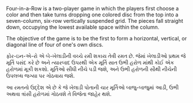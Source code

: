 Four-in-a-Row is a two-player game in which the players first choose a color and then take turns dropping one colored disc from the top into a seven-column, six-row vertically suspended grid.
The pieces fall straight down, occupying the lowest available space within the column.

The objective of the game is to be the first to form a horizontal, vertical, or diagonal line of four of one's own discs.


ફોર-ઇન-એ-રો એ બે-ખેલાડીની વચ્ચે રમી શકાય તેવી રમત છે. જેમાં ખેલાડીઓ પ્રથમ જે મૂર્તિ પસંદ કરે છે અને ત્યારબાદ ઉપરથી એક મૂર્તિ સાત ઉભી હરોળ માંથી કોઈ એક હરોળમાં મૂકી શકશો.
મૂર્તિઓ સીધી  નીચે પડી જશે, અને ઉભી હરોળની સૌથી નીચેની ઉપલબ્ધ જગ્યા પર ગોઠવાય જશે.

આ રમતનો ઉદ્દેશ એ છે કે જે ખેલાડી પોતાની ચાર મૂર્તિઓ બાજુ-બાજુમાં આડી, ઉભી અથવા ત્રાંસી  હરોળમાં ગોઠવશે તે વિજેતા જાહેર થશે.